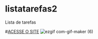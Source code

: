 # listatarefas2
 Lista de tarefas
 
 #[ACESSE O SITE](https://brunosilva03.github.io/listatarefas2/)
![ezgif com-gif-maker (6)](https://github.com/BrunoSilva03/listatarefas2/assets/78625466/5147e0c2-a568-4108-910b-524098a91c51)
